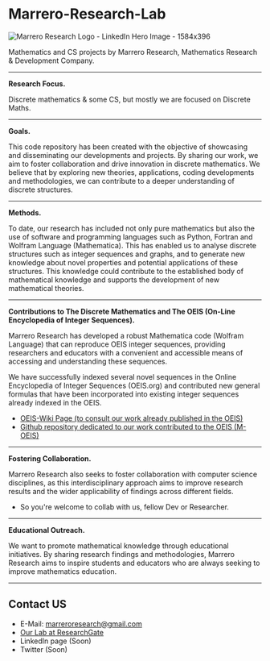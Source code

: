 # Marrero-Research-Lab
![Marrero Research Logo - LinkedIn Hero Image - 1584x396](https://github.com/user-attachments/assets/4a874cb7-cfdb-4507-b3e4-a9a9597655b6)




Mathematics and CS projects by Marrero Research, Mathematics Research &amp; Development Company.

---

**Research Focus.**

Discrete mathematics & some CS, but mostly we are focused on Discrete Maths.

---

**Goals.**

This code repository has been created with the objective of showcasing and disseminating our developments and projects. By sharing our work, we aim to foster collaboration and drive innovation in discrete mathematics. We believe that by exploring new theories, applications, coding developments and methodologies, we can contribute to a deeper understanding of discrete structures. 

---

**Methods.**

To date, our research has included not only pure mathematics but also the use of software and programming languages such as Python, Fortran and Wolfram Language (Mathematica). This has enabled us to analyse discrete structures such as integer sequences and graphs, and to generate new knowledge about novel properties and potential applications of these structures. This knowledge could contribute to the established body of mathematical knowledge and supports the development of new mathematical theories. 

---

**Contributions to The Discrete Mathematics and The OEIS (On-Line Encyclopedia of Integer Sequences).**

Marrero Research has developed a robust Mathematica code (Wolfram Language) that can reproduce OEIS integer sequences, providing researchers and educators with a convenient and accessible means of accessing and understanding these sequences.

We have successfully indexed several novel sequences in the Online Encyclopedia of Integer Sequences (OEIS.org) and contributed new general formulas that have been incorporated into existing integer sequences already indexed in the OEIS.   

* [OEIS-Wiki Page (to consult our work already published in the OEIS)](https://oeis.org/wiki/User:Paul_F._Marrero_Romero) 
* [Github repository dedicated to our work contributed to the OEIS (M-OEIS)](https://github.com/paulfmarrero/M-OEIS)

---

**Fostering Collaboration.**

Marrero Research also seeks to foster collaboration with computer science disciplines, as this interdisciplinary approach aims to improve research results and the wider applicability of findings across different fields. 

* So you're welcome to collab with us, fellow Dev or Researcher.

---

**Educational Outreach.**

We want to promote mathematical knowledge through educational initiatives. By sharing research findings and methodologies, Marrero Research aims to inspire students and educators who are always seeking to improve mathematics education. 

---

## Contact US

* E-Mail: marreroresearch@gmail.com
* [Our Lab at ResearchGate](https://www.researchgate.net/lab/Marrero-Research-Lab-Orlando-Ramon-Marrero)
* LinkedIn page (Soon)
* Twitter (Soon)






